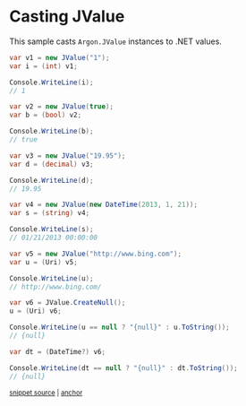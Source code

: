 # Casting JValue

This sample casts `Argon.JValue` instances to .NET values.

<!-- snippet: JValueCast -->
<a id='snippet-JValueCast'></a>
```cs
var v1 = new JValue("1");
var i = (int) v1;

Console.WriteLine(i);
// 1

var v2 = new JValue(true);
var b = (bool) v2;

Console.WriteLine(b);
// true

var v3 = new JValue("19.95");
var d = (decimal) v3;

Console.WriteLine(d);
// 19.95

var v4 = new JValue(new DateTime(2013, 1, 21));
var s = (string) v4;

Console.WriteLine(s);
// 01/21/2013 00:00:00

var v5 = new JValue("http://www.bing.com");
var u = (Uri) v5;

Console.WriteLine(u);
// http://www.bing.com/

var v6 = JValue.CreateNull();
u = (Uri) v6;

Console.WriteLine(u == null ? "{null}" : u.ToString());
// {null}

var dt = (DateTime?) v6;

Console.WriteLine(dt == null ? "{null}" : dt.ToString());
// {null}
```
<sup><a href='/src/ArgonTests/Documentation/Samples/Linq/JValueCast.cs#L10-L53' title='Snippet source file'>snippet source</a> | <a href='#snippet-JValueCast' title='Start of snippet'>anchor</a></sup>
<!-- endSnippet -->

